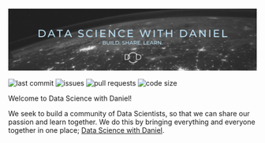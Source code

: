 
![](./source/_images/Banner.png)

![last commit](https://img.shields.io/github/last-commit/datasciencewithdaniel/datasciencewithdaniel/master?style=plastic)
![issues](https://img.shields.io/github/issues/datasciencewithdaniel/datasciencewithdaniel?style=plastic)
![pull requests](https://img.shields.io/github/issues-pr/datasciencewithdaniel/datasciencewithdaniel?style=plastic)
![code size](https://img.shields.io/github/languages/code-size/datasciencewithdaniel/datasciencewithdaniel?style=plastic)

Welcome to Data Science with Daniel!

We seek to build a community of Data Scientists, so that we can share our passion and learn together. We do this by bringing everything and everyone together in one place; [Data Science with Daniel](ttps://www.datasciencewithdaniel.com.au).

